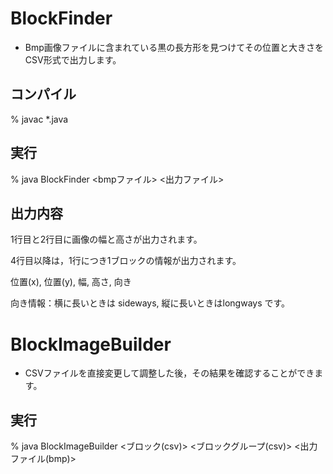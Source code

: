 # BlockFinder
* Bmp画像ファイルに含まれている黒の長方形を見つけてその位置と大きさをCSV形式で出力します。

## コンパイル
 % javac *.java
 
## 実行
 % java BlockFinder <bmpファイル> <出力ファイル>
 
## 出力内容
 1行目と2行目に画像の幅と高さが出力されます。

 4行目以降は，1行につき1ブロックの情報が出力されます。
 
 位置(x), 位置(y), 幅, 高さ, 向き
 
 向き情報：横に長いときは sideways, 縦に長いときはlongways です。
 
# BlockImageBuilder
* CSVファイルを直接変更して調整した後，その結果を確認することができます。

## 実行
 % java BlockImageBuilder <ブロック(csv)> <ブロックグループ(csv)> <出力ファイル(bmp)>
